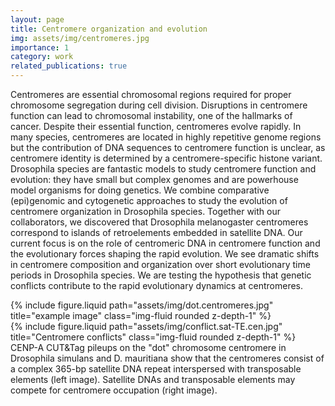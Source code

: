 ```yaml
---
layout: page
title: Centromere organization and evolution
img: assets/img/centromeres.jpg
importance: 1
category: work
related_publications: true
---
```


Centromeres are essential chromosomal regions required for proper chromosome segregation during cell division. Disruptions in centromere function can lead to chromosomal instability, one of the hallmarks of cancer. Despite their essential function, centromeres evolve rapidly. In many species, centromeres are located in highly repetitive genome regions but the contribution of DNA sequences to centromere function is unclear, as centromere identity is determined by a centromere-specific histone variant. Drosophila species are fantastic models to study centromere function and evolution: they have small but complex genomes and are powerhouse model organisms for doing genetics. We combine comparative (epi)genomic and cytogenetic approaches to study the evolution of centromere organization in Drosophila species. Together with our collaborators, we discovered that Drosophila melanogaster centromeres correspond to islands of retroelements embedded in satellite DNA. Our current focus is on the role of centromeric DNA in centromere function and the evolutionary forces shaping the rapid evolution. We see dramatic shifts in centromere composition and organization over short evolutionary time periods in Drosophila species. We are testing the hypothesis that genetic conflicts contribute to the rapid evolutionary dynamics at centromeres.




<div class="row justify-content-sm-center">
    <div class="col-sm-8 mt-3 mt-md-0">
        {% include figure.liquid path="assets/img/dot.centromeres.jpg" title="example image" class="img-fluid rounded z-depth-1" %}
    </div>
    <div class="col-sm-4 mt-3 mt-md-0">
        {% include figure.liquid path="assets/img/conflict.sat-TE.cen.jpg" title="Centromere conflicts" class="img-fluid rounded z-depth-1" %}
    </div>
</div>
<div class="caption">
   CENP-A CUT&Tag pileups on the "dot" chromosome centromere in Drosophila simulans and D. mauritiana show that the centromeres consist of a complex 365-bp satellite DNA repeat interspersed with transposable elements (left image). Satellite DNAs and transposable elements may compete for centromere occupation (right image).
</div>




